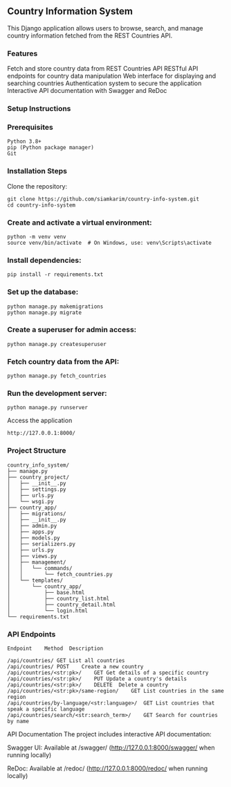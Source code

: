 ## Country Information System
This Django application allows users to browse, search, and manage country information fetched from the REST Countries API.

### Features
Fetch and store country data from REST Countries API
RESTful API endpoints for country data manipulation
Web interface for displaying and searching countries
Authentication system to secure the application
Interactive API documentation with Swagger and ReDoc
    
### Setup Instructions
### Prerequisites
    Python 3.8+
    pip (Python package manager)
    Git

### Installation Steps
Clone the repository:
```
git clone https://github.com/siamkarim/country-info-system.git
cd country-info-system
```
### Create and activate a virtual environment:
```
python -m venv venv
source venv/bin/activate  # On Windows, use: venv\Scripts\activate
```
### Install dependencies:
```
pip install -r requirements.txt

```
### Set up the database:

```
python manage.py makemigrations
python manage.py migrate

```

### Create a superuser for admin access:

```
python manage.py createsuperuser
```
### Fetch country data from the API:
```
python manage.py fetch_countries
```
### Run the development server:
```
python manage.py runserver

```
Access the application 
```
http://127.0.0.1:8000/
```
### Project Structure
```
country_info_system/
├── manage.py
├── country_project/
│   ├── __init__.py
│   ├── settings.py
│   ├── urls.py
│   └── wsgi.py
├── country_app/
│   ├── migrations/
│   ├── __init__.py
│   ├── admin.py
│   ├── apps.py
│   ├── models.py
│   ├── serializers.py
│   ├── urls.py
│   ├── views.py
│   ├── management/
│   │   └── commands/
│   │       └── fetch_countries.py
│   └── templates/
│       └── country_app/
│           ├── base.html
│           ├── country_list.html
│           ├── country_detail.html
│           └── login.html
└── requirements.txt
```
### API Endpoints
```
Endpoint	Method	Description

/api/countries/	GET	List all countries
/api/countries/	POST	Create a new country
/api/countries/<str:pk>/	GET	Get details of a specific country
/api/countries/<str:pk>/	PUT	Update a country's details
/api/countries/<str:pk>/	DELETE	Delete a country
/api/countries/<str:pk>/same-region/	GET	List countries in the same region
/api/countries/by-language/<str:language>/	GET	List countries that speak a specific language
/api/countries/search/<str:search_term>/	GET	Search for countries by name
```

API Documentation
The project includes interactive API documentation:

Swagger UI: Available at /swagger/
(http://127.0.0.1:8000/swagger/ when running locally)

ReDoc: Available at /redoc/ 
(http://127.0.0.1:8000/redoc/ when running locally)


